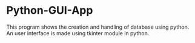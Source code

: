 # Python-GUI-App
This program shows the creation and handling of database using python. An user interface is made using tkinter module in python. 

